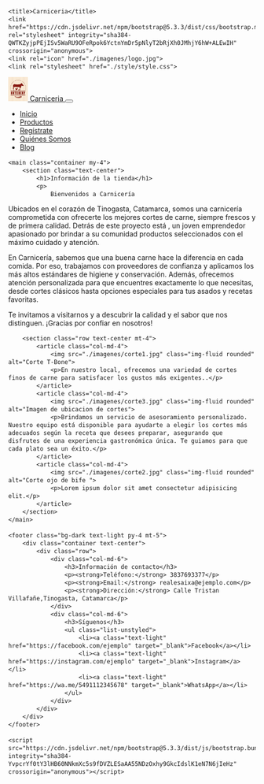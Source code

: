 <!DOCTYPE html>
<html lang="es">
<head>
    <meta charset="UTF-8">
    <meta name="viewport" content="width=device-width, initial-scale=1.0">
    <meta name="description" content="Carnicería en Tinogasta, especializada en cortes de carne frescos y deliciosas recetas para tu cocina">

    <title>Carniceria</title>
    <link href="https://cdn.jsdelivr.net/npm/bootstrap@5.3.3/dist/css/bootstrap.min.css" rel="stylesheet" integrity="sha384-QWTKZyjpPEjISv5WaRU9OFeRpok6YctnYmDr5pNlyT2bRjXh0JMhjY6hW+ALEwIH" crossorigin="anonymous">
    <link rel="icon" href="./imagenes/logo.jpg">
    <link rel="stylesheet" href="./style/style.css">
</head>

<body>
    <nav class="navbar navbar-expand-lg ">
        <div class="container">
            <a class="navbar-brand" href="#">
                <img src="./imagenes/logo.jpg" alt="Logotipo de Carniceria" width="40"> Carniceria
            </a>
            <button class="navbar-toggler" type="button" data-bs-toggle="collapse" data-bs-target="#navbarNav">
                <span class="navbar-toggler-icon"></span>
            </button>
            <div class="collapse navbar-collapse" id="navbarNav">
                <ul class="navbar-nav ms-auto">
                    <li class="nav-item"><a class="nav-link" href="./index.html">Inicio</a></li>
                    <li class="nav-item"><a class="nav-link" href="./pages/productos.html">Productos</a></li>
                    <li class="nav-item"><a class="nav-link" href="./pages/formulario.html">Regístrate</a></li>
                    <li class="nav-item"><a class="nav-link" href="./pages/quienessomos.html">Quiénes Somos</a></li>
                    <li class="nav-item"><a class="nav-link" href="./pages/blog.html">Blog</a></li>
                </ul>
            </div>
        </div>
    </nav>

    <main class="container my-4">
        <section class="text-center">
            <h1>Información de la tienda</h1>
            <p>
                Bienvenidos a Carnicería

Ubicados en el corazón de Tinogasta, Catamarca, somos una carnicería comprometida con ofrecerte los mejores cortes de carne, siempre frescos y de primera calidad. Detrás de este proyecto está , un joven emprendedor apasionado por brindar a su comunidad productos seleccionados con el máximo cuidado y atención.

En Carnicería, sabemos que una buena carne hace la diferencia en cada comida. Por eso, trabajamos con proveedores de confianza y aplicamos los más altos estándares de higiene y conservación. Además, ofrecemos atención personalizada para que encuentres exactamente lo que necesitas, desde cortes clásicos hasta opciones especiales para tus asados y recetas favoritas.

Te invitamos a visitarnos y a descubrir la calidad y el sabor que nos distinguen. ¡Gracias por confiar en nosotros!
            </p>
        </section>

        <section class="row text-center mt-4">
            <article class="col-md-4">
                <img src="./imagenes/corte1.jpg" class="img-fluid rounded" alt="Corte T-Bone">
                <p>En nuestro local, ofrecemos una variedad de cortes finos de carne para satisfacer los gustos más exigentes..</p>
            </article>
            <article class="col-md-4">
                <img src="./imagenes/corte3.jpg" class="img-fluid rounded" alt="Imagen de ubicacion de cortes">
                <p>Brindamos un servicio de asesoramiento personalizado. Nuestro equipo está disponible para ayudarte a elegir los cortes más adecuados según la receta que desees preparar, asegurando que disfrutes de una experiencia gastronómica única. Te guiamos para que cada plato sea un éxito.</p>
            </article>
            <article class="col-md-4">
                <img src="./imagenes/corte2.jpg" class="img-fluid rounded" alt="Corte ojo de bife ">
                <p>Lorem ipsum dolor sit amet consectetur adipisicing elit.</p>
            </article>
        </section>
    </main>

    <footer class="bg-dark text-light py-4 mt-5">
        <div class="container text-center">
            <div class="row">
                <div class="col-md-6">
                    <h3>Información de contacto</h3>
                    <p><strong>Teléfono:</strong> 3837693377</p>
                    <p><strong>Email:</strong> realesaixa@ejemplo.com</p>
                    <p><strong>Dirección:</strong> Calle Tristan Villafañe,Tinogasta, Catamarca</p>
                </div>
                <div class="col-md-6">
                    <h3>Síguenos</h3>
                    <ul class="list-unstyled">
                        <li><a class="text-light" href="https://facebook.com/ejemplo" target="_blank">Facebook</a></li>
                        <li><a class="text-light" href="https://instagram.com/ejemplo" target="_blank">Instagram</a></li>
                        <li><a class="text-light" href="https://wa.me/5491112345678" target="_blank">WhatsApp</a></li>
                    </ul>
                </div>
            </div>
        </div>
    </footer>

    <script src="https://cdn.jsdelivr.net/npm/bootstrap@5.3.3/dist/js/bootstrap.bundle.min.js" integrity="sha384-YvpcrYf0tY3lHB60NNkmXc5s9fDVZLESaAA55NDzOxhy9GkcIdslK1eN7N6jIeHz" crossorigin="anonymous"></script>
</body>
</html>
